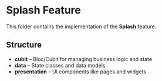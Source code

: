 # Splash Feature

This folder contains the implementation of the **Splash** feature.

## Structure

- **cubit** – Bloc/Cubit for managing business logic and state
- **data** – State classes and data models
- **presentation** – UI components like pages and widgets

